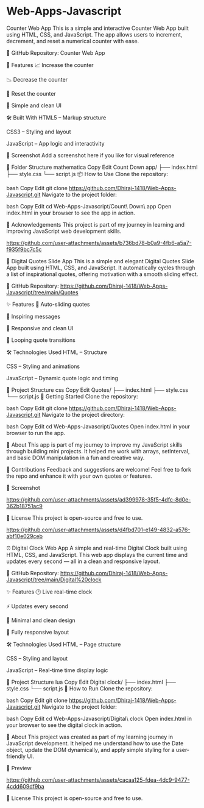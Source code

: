 # Web-Apps-Javascript

Counter Web App
This is a simple and interactive Counter Web App built using HTML, CSS, and JavaScript. The app allows users to increment, decrement, and reset a numerical counter with ease.

🔗 GitHub Repository: Counter Web App

🚀 Features
📈 Increase the counter

📉 Decrease the counter

🔄 Reset the counter

🎨 Simple and clean UI

🛠️ Built With
HTML5 – Markup structure

CSS3 – Styling and layout

JavaScript – App logic and interactivity

📸 Screenshot
Add a screenshot here if you like for visual reference

📂 Folder Structure
mathematica
Copy
Edit
Count Down app/
├── index.html
├── style.css
└── script.js
📦 How to Use
Clone the repository:

bash
Copy
Edit
git clone https://github.com/Dhiraj-1418/Web-Apps-Javascript.git
Navigate to the project folder:

bash
Copy
Edit
cd Web-Apps-Javascript/Count\ Down\ app
Open index.html in your browser to see the app in action.

🙌 Acknowledgements
This project is part of my journey in learning and improving JavaScript web development skills.




https://github.com/user-attachments/assets/b736bd78-b0a9-4fb6-a5a7-f935f9bc7c5c



💬 Digital Quotes Slide App
This is a simple and elegant Digital Quotes Slide App built using HTML, CSS, and JavaScript. It automatically cycles through a list of inspirational quotes, offering motivation with a smooth sliding effect.

🔗 GitHub Repository:
https://github.com/Dhiraj-1418/Web-Apps-Javascript/tree/main/Quotes

✨ Features
🌟 Auto-sliding quotes

🧠 Inspiring messages

📱 Responsive and clean UI

🔁 Looping quote transitions

🛠️ Technologies Used
HTML – Structure

CSS – Styling and animations

JavaScript – Dynamic quote logic and timing

📂 Project Structure
css
Copy
Edit
Quotes/
├── index.html
├── style.css
└── script.js
🚀 Getting Started
Clone the repository:

bash
Copy
Edit
git clone https://github.com/Dhiraj-1418/Web-Apps-Javascript.git
Navigate to the project directory:

bash
Copy
Edit
cd Web-Apps-Javascript/Quotes
Open index.html in your browser to run the app.

📌 About
This app is part of my journey to improve my JavaScript skills through building mini projects. It helped me work with arrays, setInterval, and basic DOM manipulation in a fun and creative way.

🙌 Contributions
Feedback and suggestions are welcome! Feel free to fork the repo and enhance it with your own quotes or features.

📸 Screenshot


https://github.com/user-attachments/assets/ad399978-35f5-4dfc-8d0e-362b18751ac9



📃 License
This project is open-source and free to use.


https://github.com/user-attachments/assets/d4fbd701-e149-4832-a576-abf10e029ceb


⏰ Digital Clock Web App
A simple and real-time Digital Clock built using HTML, CSS, and JavaScript. This web app displays the current time and updates every second — all in a clean and responsive layout.

🔗 GitHub Repository:
https://github.com/Dhiraj-1418/Web-Apps-Javascript/tree/main/Digital%20clock

✨ Features
🕒 Live real-time clock

⚡ Updates every second

🎨 Minimal and clean design

📱 Fully responsive layout

🛠️ Technologies Used
HTML – Page structure

CSS – Styling and layout

JavaScript – Real-time time display logic

📂 Project Structure
lua
Copy
Edit
Digital clock/
├── index.html
├── style.css
└── script.js
🚀 How to Run
Clone the repository:

bash
Copy
Edit
git clone https://github.com/Dhiraj-1418/Web-Apps-Javascript.git
Navigate to the project folder:

bash
Copy
Edit
cd Web-Apps-Javascript/Digital\ clock
Open index.html in your browser to see the digital clock in action.

📌 About
This project was created as part of my learning journey in JavaScript development. It helped me understand how to use the Date object, update the DOM dynamically, and apply simple styling for a user-friendly UI.

📸 Preview


https://github.com/user-attachments/assets/cacaa125-fdea-4dc9-9477-4cdd609df9ba



📃 License
This project is open-source and free to use.


